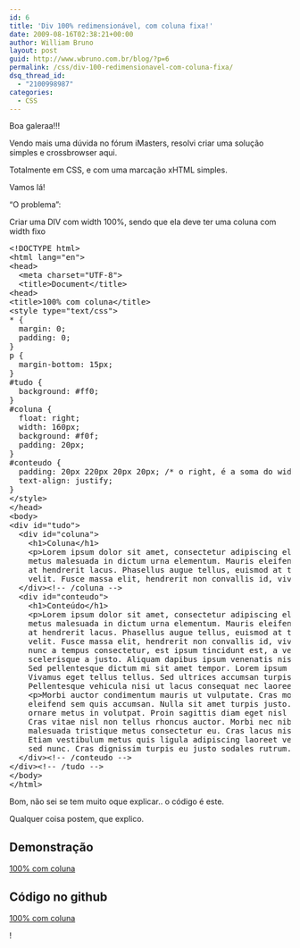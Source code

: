 ```yaml
---
id: 6
title: 'Div 100% redimensionável, com coluna fixa!'
date: 2009-08-16T02:38:21+00:00
author: William Bruno
layout: post
guid: http://www.wbruno.com.br/blog/?p=6
permalink: /css/div-100-redimensionavel-com-coluna-fixa/
dsq_thread_id:
  - "2100998987"
categories:
  - CSS
---
```

Boa galeraa!!!

Vendo mais uma dúvida no fórum iMasters, resolvi criar uma solução simples e crossbrowser aqui.
  
Totalmente em CSS, e com uma marcação xHTML simples.

Vamos lá!

&#8220;O problema&#8221;:

Criar uma DIV com width 100%, sendo que ela deve ter uma coluna com width fixo

<pre>&lt;!DOCTYPE html>
&lt;html lang="en">
&lt;head>
  &lt;meta charset="UTF-8">
  &lt;title>Document&lt;/title>
&lt;head>
&lt;title>100% com coluna&lt;/title>
&lt;style type="text/css">
* {
  margin: 0;
  padding: 0;
}
p {
  margin-bottom: 15px;
}
#tudo {
  background: #ff0;
}
#coluna {
  float: right;
  width: 160px;
  background: #f0f;
  padding: 20px;
}
#conteudo {
  padding: 20px 220px 20px 20px; /* o right, é a soma do width da coluna com o padding desejado */
  text-align: justify;
}
&lt;/style>
&lt;/head>
&lt;body>
&lt;div id="tudo">
  &lt;div id="coluna">
    &lt;h1>Coluna&lt;/h1>
    &lt;p>Lorem ipsum dolor sit amet, consectetur adipiscing elit. Pellentesque sodales ultricies venenatis. Duis eleifend tortor eget
    metus malesuada in dictum urna elementum. Mauris eleifend sapien ac magna auctor interdum condimentum tellus feugiat. Curabitur
    at hendrerit lacus. Phasellus augue tellus, euismod at tincidunt vel, feugiat auctor tellus. Fusce eu lectus erat, nec hendrerit
    velit. Fusce massa elit, hendrerit non convallis id, viverra vitae massa. Duis et leo sem, a ullamcorper justo.&lt;/p>
  &lt;/div>&lt;!-- /coluna -->
  &lt;div id="conteudo">
    &lt;h1>Conteúdo&lt;/h1>
    &lt;p>Lorem ipsum dolor sit amet, consectetur adipiscing elit. Pellentesque sodales ultricies venenatis. Duis eleifend tortor eget
    metus malesuada in dictum urna elementum. Mauris eleifend sapien ac magna auctor interdum condimentum tellus feugiat. Curabitur
    at hendrerit lacus. Phasellus augue tellus, euismod at tincidunt vel, feugiat auctor tellus. Fusce eu lectus erat, nec hendrerit
    velit. Fusce massa elit, hendrerit non convallis id, viverra vitae massa. Duis et leo sem, a ullamcorper justo. Integer tempor,
    nunc a tempus consectetur, est ipsum tincidunt est, a vehicula mi ante ut lacus. Proin est massa, vulputate non lacinia ut,
    scelerisque a justo. Aliquam dapibus ipsum venenatis nisl ullamcorper quis imperdiet mi molestie. Nam rutrum sagittis feugiat.
    Sed pellentesque dictum mi sit amet tempor. Lorem ipsum dolor sit amet, consectetur adipiscing elit. Fusce sed consectetur arcu.
    Vivamus eget tellus tellus. Sed ultrices accumsan turpis sed ultricies. Fusce quis urna nec nunc auctor ullamcorper vel non risus.
    Pellentesque vehicula nisi ut lacus consequat nec laoreet mauris ultrices. Donec augue mauris, rhoncus in porta id, vehicula vel nulla.&lt;/p>
    &lt;p>Morbi auctor condimentum mauris ut vulputate. Cras molestie consequat imperdiet. Donec aliquet pellentesque dictum. Aenean blandit
    eleifend sem quis accumsan. Nulla sit amet turpis justo. In tempus elit eu erat auctor ut tincidunt tellus adipiscing. In sagittis
    ornare metus in volutpat. Proin sagittis diam eget nisl commodo dictum. In ornare nisi eu libero auctor malesuada eu quis diam.
    Cras vitae nisl non tellus rhoncus auctor. Morbi nec nibh magna. Maecenas elementum placerat lobortis. Nunc ornare feugiat ipsum,
    malesuada tristique metus consectetur eu. Cras lacus nisi, tincidunt non tristique at, pharetra vel urna. Aliquam at laoreet lorem.
    Etiam vestibulum metus quis ligula adipiscing laoreet vestibulum lacus lobortis. In odio metus, suscipit et dignissim vel, egestas
    sed nunc. Cras dignissim turpis eu justo sodales rutrum. Nulla facilisi.&lt;/p>
  &lt;/div>&lt;!-- /conteudo -->
&lt;/div>&lt;!-- /tudo -->
&lt;/body>
&lt;/html>
</pre>

Bom, não sei se tem muito oque explicar.. o código é este.
  
Qualquer coisa postem, que explico.

## Demonstração

<a href="http://wbruno.github.io/examples/100-with-fixed-width-column" target="_blank">100% com coluna</a>

## Código no github

<a href="https://github.com/wbruno/examples/blob/gh-pages/100-with-fixed-width-column/index.html" target="_blank">100% com coluna</a>
  
!